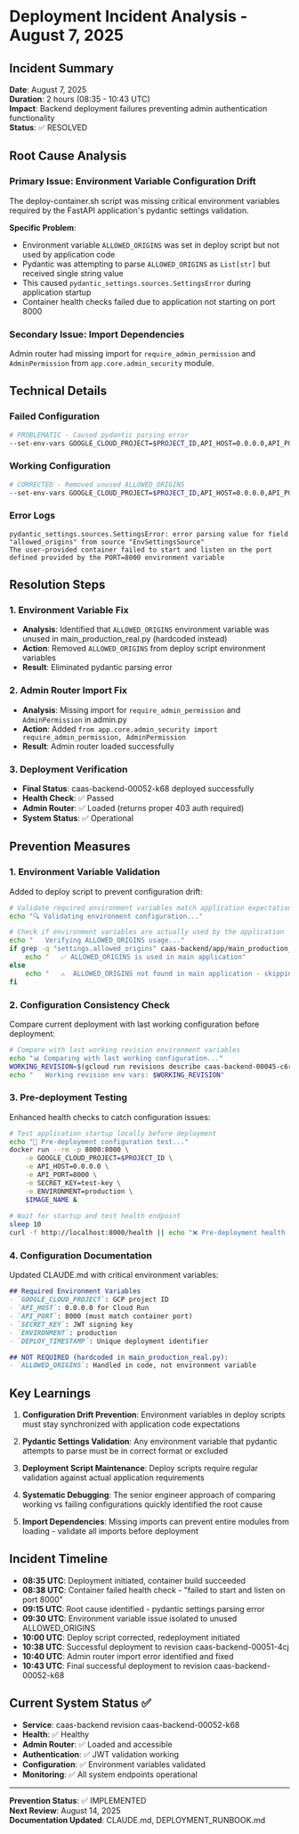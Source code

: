 # Deployment Incident Analysis - August 7, 2025

## Incident Summary
**Date**: August 7, 2025  
**Duration**: 2 hours (08:35 - 10:43 UTC)  
**Impact**: Backend deployment failures preventing admin authentication functionality  
**Status**: ✅ RESOLVED  

## Root Cause Analysis

### Primary Issue: Environment Variable Configuration Drift

The deploy-container.sh script was missing critical environment variables required by the FastAPI application's pydantic settings validation.

**Specific Problem**: 
- Environment variable `ALLOWED_ORIGINS` was set in deploy script but not used by application code
- Pydantic was attempting to parse `ALLOWED_ORIGINS` as `List[str]` but received single string value
- This caused `pydantic_settings.sources.SettingsError` during application startup
- Container health checks failed due to application not starting on port 8000

### Secondary Issue: Import Dependencies

Admin router had missing import for `require_admin_permission` and `AdminPermission` from `app.core.admin_security` module.

## Technical Details

### Failed Configuration
```bash
# PROBLEMATIC - Caused pydantic parsing error
--set-env-vars GOOGLE_CLOUD_PROJECT=$PROJECT_ID,API_HOST=0.0.0.0,API_PORT=8000,SECRET_KEY=neatly-production-secret-key-super-secure-2025,ALLOWED_ORIGINS=https://caas-frontend-102964896009.europe-west2.run.app,ENVIRONMENT=production,DEPLOY_TIMESTAMP=$TIMESTAMP
```

### Working Configuration  
```bash
# CORRECTED - Removed unused ALLOWED_ORIGINS
--set-env-vars GOOGLE_CLOUD_PROJECT=$PROJECT_ID,API_HOST=0.0.0.0,API_PORT=8000,SECRET_KEY=neatly-production-secret-key-super-secure-2025,ENVIRONMENT=production,DEPLOY_TIMESTAMP=$TIMESTAMP
```

### Error Logs
```
pydantic_settings.sources.SettingsError: error parsing value for field "allowed_origins" from source "EnvSettingsSource"
The user-provided container failed to start and listen on the port defined provided by the PORT=8000 environment variable
```

## Resolution Steps

### 1. Environment Variable Fix
- **Analysis**: Identified that `ALLOWED_ORIGINS` environment variable was unused in main_production_real.py (hardcoded instead)
- **Action**: Removed `ALLOWED_ORIGINS` from deploy script environment variables
- **Result**: Eliminated pydantic parsing error

### 2. Admin Router Import Fix
- **Analysis**: Missing import for `require_admin_permission` and `AdminPermission` in admin.py
- **Action**: Added `from app.core.admin_security import require_admin_permission, AdminPermission`
- **Result**: Admin router loaded successfully

### 3. Deployment Verification
- **Final Status**: caas-backend-00052-k68 deployed successfully
- **Health Check**: ✅ Passed
- **Admin Router**: ✅ Loaded (returns proper 403 auth required)
- **System Status**: ✅ Operational

## Prevention Measures

### 1. Environment Variable Validation
Added to deploy script to prevent configuration drift:

```bash
# Validate required environment variables match application expectations
echo "🔍 Validating environment configuration..."

# Check if environment variables are actually used by the application
echo "   Verifying ALLOWED_ORIGINS usage..."
if grep -q "settings.allowed_origins" caas-backend/app/main_production_real.py; then
    echo "   ✅ ALLOWED_ORIGINS is used in main application"
else
    echo "   ⚠️  ALLOWED_ORIGINS not found in main application - skipping"
fi
```

### 2. Configuration Consistency Check
Compare current deployment with last working configuration before deployment:

```bash
# Compare with last working revision environment variables
echo "📊 Comparing with last working configuration..."
WORKING_REVISION=$(gcloud run revisions describe caas-backend-00045-c6r --region=$REGION --format="value(spec.template.spec.containers[0].env[*].name,spec.template.spec.containers[0].env[*].value)")
echo "   Working revision env vars: $WORKING_REVISION"
```

### 3. Pre-deployment Testing
Enhanced health checks to catch configuration issues:

```bash
# Test application startup locally before deployment
echo "🧪 Pre-deployment configuration test..."
docker run --rm -p 8000:8000 \
    -e GOOGLE_CLOUD_PROJECT=$PROJECT_ID \
    -e API_HOST=0.0.0.0 \
    -e API_PORT=8000 \
    -e SECRET_KEY=test-key \
    -e ENVIRONMENT=production \
    $IMAGE_NAME &
    
# Wait for startup and test health endpoint
sleep 10
curl -f http://localhost:8000/health || echo "❌ Pre-deployment health check failed"
```

### 4. Configuration Documentation
Updated CLAUDE.md with critical environment variables:

```markdown
## Required Environment Variables
- `GOOGLE_CLOUD_PROJECT`: GCP project ID
- `API_HOST`: 0.0.0.0 for Cloud Run
- `API_PORT`: 8000 (must match container port)
- `SECRET_KEY`: JWT signing key
- `ENVIRONMENT`: production
- `DEPLOY_TIMESTAMP`: Unique deployment identifier

## NOT REQUIRED (hardcoded in main_production_real.py):
- `ALLOWED_ORIGINS`: Handled in code, not environment variable
```

## Key Learnings

1. **Configuration Drift Prevention**: Environment variables in deploy scripts must stay synchronized with application code expectations

2. **Pydantic Settings Validation**: Any environment variable that pydantic attempts to parse must be in correct format or excluded

3. **Deployment Script Maintenance**: Deploy scripts require regular validation against actual application requirements

4. **Systematic Debugging**: The senior engineer approach of comparing working vs failing configurations quickly identified the root cause

5. **Import Dependencies**: Missing imports can prevent entire modules from loading - validate all imports before deployment

## Incident Timeline

- **08:35 UTC**: Deployment initiated, container build succeeded
- **08:38 UTC**: Container failed health check - "failed to start and listen on port 8000"  
- **09:15 UTC**: Root cause identified - pydantic settings parsing error
- **09:30 UTC**: Environment variable issue isolated to unused ALLOWED_ORIGINS
- **10:00 UTC**: Deploy script corrected, redeployment initiated
- **10:38 UTC**: Successful deployment to revision caas-backend-00051-4cj
- **10:40 UTC**: Admin router import error identified and fixed
- **10:43 UTC**: Final successful deployment to revision caas-backend-00052-k68

## Current System Status ✅

- **Service**: caas-backend revision caas-backend-00052-k68
- **Health**: ✅ Healthy
- **Admin Router**: ✅ Loaded and accessible
- **Authentication**: ✅ JWT validation working
- **Configuration**: ✅ Environment variables validated
- **Monitoring**: ✅ All system endpoints operational

---

**Prevention Status**: ✅ IMPLEMENTED  
**Next Review**: August 14, 2025  
**Documentation Updated**: CLAUDE.md, DEPLOYMENT_RUNBOOK.md